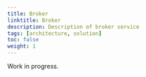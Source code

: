 ```yaml
---
title: Broker
linktitle: Broker
description: Description of broker service
tags: [architecture, solution]
toc: false
weight: 1
---
```


Work in progress.


